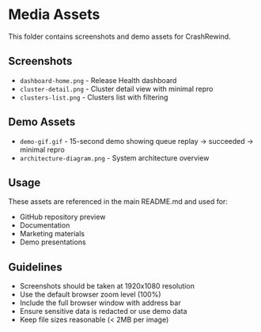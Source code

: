 # Media Assets

This folder contains screenshots and demo assets for CrashRewind.

## Screenshots

- `dashboard-home.png` - Release Health dashboard
- `cluster-detail.png` - Cluster detail view with minimal repro
- `clusters-list.png` - Clusters list with filtering

## Demo Assets

- `demo-gif.gif` - 15-second demo showing queue replay → succeeded → minimal repro
- `architecture-diagram.png` - System architecture overview

## Usage

These assets are referenced in the main README.md and used for:
- GitHub repository preview
- Documentation
- Marketing materials
- Demo presentations

## Guidelines

- Screenshots should be taken at 1920x1080 resolution
- Use the default browser zoom level (100%)
- Include the full browser window with address bar
- Ensure sensitive data is redacted or use demo data
- Keep file sizes reasonable (< 2MB per image)
